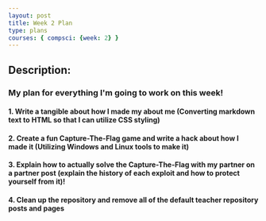 ```yaml
---
layout: post
title: Week 2 Plan
type: plans
courses: { compsci: {week: 2} }
---
```


<h2>
Description:
</h2>
<h3>
My plan for everything I'm going to work on this week!
</h3>
<h4>
1. Write a tangible about how I made my about me (Converting markdown text to HTML so that I can utilize CSS styling)
</h4>
<h4>
2. Create a fun Capture-The-Flag game and write a hack about how I made it (Utilizing Windows and Linux tools to make it)
</h4>
<h4>
3. Explain how to actually solve the Capture-The-Flag with my partner on a partner post (explain the history of each exploit and how to protect yourself from it)!
</h4>
<h4>
4. Clean up the repository and remove all of the default teacher repository posts and pages
</h4>